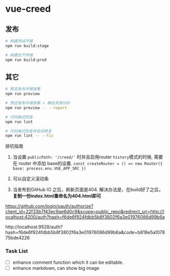 # vue-creed
## 发布

```bash
# 构建测试环境
npm run build:stage

# 构建生产环境
npm run build:prod
```

## 其它

```bash
# 预览发布环境效果
npm run preview

# 预览发布环境效果 + 静态资源分析
npm run preview -- --report

# 代码格式检查
npm run lint

# 代码格式检查并自动修复
npm run lint -- --fix
```

排坑指南
1. 当设置 `publicPath: '/creed/'` 时并且启用router `history`模式的时候, 需要在 router 中添加 base的设置. `const createRouter = () => new Router({ base: process.env.VUE_APP_SRC })`
2. <el-scrollbar></el-scrollbar> 可以自定义滚动条

3. 当发布到GitHub IO 之后，刷新页面是404.  解决办法是，在build好了之后，**复制一份index.html重命名为404.html即可**


https://github.com/login/oauth/authorize?client_id=22f33b7f43ec9ae6d0c9&scope=public_repo&redirect_uri=http://localhost:4200/auth?hash=f6de6f924fdbb5b8f3802f6a3e01976086d99b6a


http://localhost:9528/auth?hash=f6de6f924fdbb5b8f3802f6a3e01976086d99b6a&code=b818e5a107875bde4226

### Task List

- [ ] enhance comment function which it can be editable. 
- [ ] enhance markdown, can show big image
